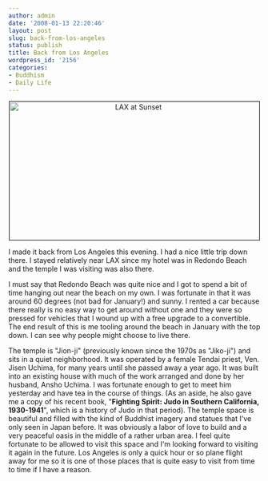 ```yaml
---
author: admin
date: '2008-01-13 22:20:46'
layout: post
slug: back-from-los-angeles
status: publish
title: Back from Los Angeles
wordpress_id: '2156'
categories:
- Buddhism
- Daily Life
---
```

<p align="center"><a href="http://www.flickr.com/photos/albill/2191978754/" title="LAX at Sunset by albill, on Flickr"><img border="1" src="http://farm3.static.flickr.com/2383/2191978754_ccca679744.jpg" width="500" height="277" alt="LAX at Sunset" /></a></p>
I made it back from Los Angeles this evening. I had a nice little trip down there. I stayed relatively near LAX since my hotel was in Redondo Beach and the temple I was visiting was also there. 

I must say that Redondo Beach was quite nice and I got to spend a bit of time hanging out near the beach on my own. I was fortunate in that it was around 60 degrees (not bad for January!) and sunny. I rented a car because there really is no easy way to get around without one and they were so pressed for vehicles that I wound up with a free upgrade to a convertible. The end result of this is me tooling around the beach in January with the top down. I can see why people might choose to live there. 

The temple is "Jion-ji" (previously known since the 1970s as "Jiko-ji") and sits in a quiet neighborhood. It was operated by a female Tendai priest, Ven. Jisen Uchima, for many years until she passed away a year ago. It was built into an existing house with much of the work arranged and done by her husband, Ansho Uchima. I was fortunate enough to get to meet him yesterday and have tea in the course of things. (As an aside, he also gave me a copy of his recent book, "<b>Fighting Spirit: Judo in Southern California, 1930-1941</b>", which is a history of Judo in that period). The temple space is beautiful and filled with the kind of Buddhist imagery and statues that I've only seen in Japan before. It was obviously a labor of love to build and a very peaceful oasis in the middle of a rather urban area. I feel quite fortunate to be allowed to visit this space and I'm looking forward to visiting it again in the future. Los Angeles is only a quick hour or so plane flight away for me so it is one of those places that is quite easy to visit from time to time if I have a reason.
